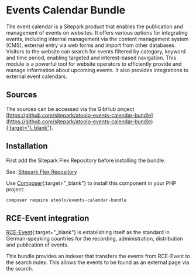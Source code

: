 # Events Calendar Bundle

The event calendar is a Sitepark product that enables the publication and management of events on websites. It offers various options for integrating events, including internal management via the content management system (CMS), external entry via web forms and import from other databases. Visitors to the website can search for events filtered by category, keyword and time period, enabling targeted and interest-based navigation. This module is a powerful tool for website operators to efficiently provide and manage information about upcoming events. It also provides integrations to external event calendars.

## Sources

The sources can be accessed via the GibHub project [https://github.com/sitepark/atoolo-events-calendar-bundle](https://github.com/sitepark/atoolo-events-calendar-bundle){:target="\_blank"}.

## Installation

First add the Sitepark Flex Repository before installing the bundle.

See: [Sitepark Flex Repository](../symfony-flex-integration.md#sitepark-flex-repository)

Use [Composer](https://getcomposer.org/){:target="\_blank"} to install this component in your PHP project:

```sh
composer require atoolo/events-calendar-bundle
```

## RCE-Event integration

[RCE-Event](https://www.rce.de/produkte/rce-event/uebersicht/){:target="\_blank"} is establishing itself as the standard in German-speaking countries for the recording, administration, distribution and publication of events.

This bundle provides an indexer that transfers the events from RCE-Event to the search index. This allows the events to be found as an external page via the search.
